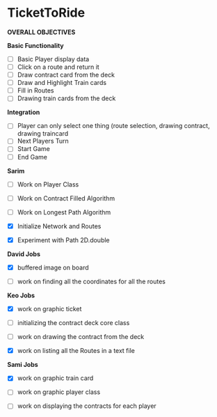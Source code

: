 # TicketToRide

**OVERALL OBJECTIVES**

**Basic Functionality**
- [ ]  Basic Player display data
- [ ]  Click on a route and return it
- [ ]  Draw contract card from the deck
- [ ]  Draw and Highlight Train cards
- [ ]  Fill in Routes
- [ ]  Drawing train cards from the deck

**Integration**
- [ ] Player can only select one thing (route selection, drawing contract, drawing traincard
- [ ] Next Players Turn
- [ ] Start Game
- [ ] End Game

**Sarim**

- [ ] Work on Player Class
- [ ] Work on Contract Filled Algorithm
- [ ] Work on Longest Path Algorithm
- [x] Initialize Network and Routes
- [x] Experiment with Path 2D.double


**David Jobs**

- [x] buffered image on board
- [ ] work on finding all the coordinates for all the routes



**Keo Jobs**
- [x] work on graphic ticket
- [ ] initializing the contract deck core class
- [ ] work on drawing the contract from the deck
- [x] work on listing all the Routes in a text file




**Sami Jobs**
- [x] work on graphic train card
- [ ] work on graphic player class
- [ ] work on displaying the contracts for each player





